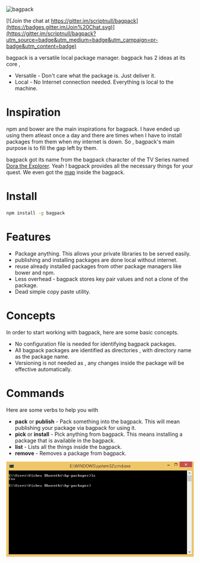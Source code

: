 ![bagpack](https://raw.githubusercontent.com/scriptnull/bagpack/master/logo.png)

[![Join the chat at https://gitter.im/scriptnull/bagpack](https://badges.gitter.im/Join%20Chat.svg)](https://gitter.im/scriptnull/bagpack?utm_source=badge&utm_medium=badge&utm_campaign=pr-badge&utm_content=badge)

bagpack is a versatile local package manager. bagpack has 2 ideas at its core , 
- Versatile - Don't care what the package is. Just deliver it.
- Local - No Internet connection needed. Everything is local to the machine.

# Inspiration
npm and bower are the main inspirations for bagpack. I have ended up using them atleast once a day and there are times when I have to install packages from them when my internet is down. So , bagpack's main purpose is to fill the gap left by them.

bagpack got its name from the  bagpack character of the TV Series named [Dora the Explorer](https://en.wikipedia.org/wiki/Dora_the_Explorer). Yeah ! bagpack provides all the necessary things for your quest. We even got the [map](https://github.com/scriptnull/bagpack/blob/master/bagpack.js#L13) inside the bagpack.

# Install
```bash
npm install -g bagpack
```

# Features
- Package anything. This allows your private libraries to be served easily.
- publishing and installing packages are done local without internet.
- reuse already installed packages from other package managers like bower and npm.
- Less overhead - bagpack stores key pair values and not a clone of the package.
- Dead simple copy paste utility.

# Concepts 
In order to start working with bagpack, here are some basic concepts.
- No configuration file is needed for identifying bagpack packages.
- All bagpack packages are identified as directories , with directory name as the package name.
- Versioning is not needed as , any changes inside the package will be effective automatically. 

# Commands
Here are some verbs to help you with 
- **pack** or **publish**  - Pack something into the bagpack. This will mean publishing your package via bagpack for using it.
- **pick** or **install** - Pick anything from bagpack. This means installing a package that is available in the bagpack.
- **list** - Lists all the things inside the bagpack.
- **remove** - Removes a package from bagpack.

![Demo](https://raw.githubusercontent.com/scriptnull/bagpack/master/demo.gif)

